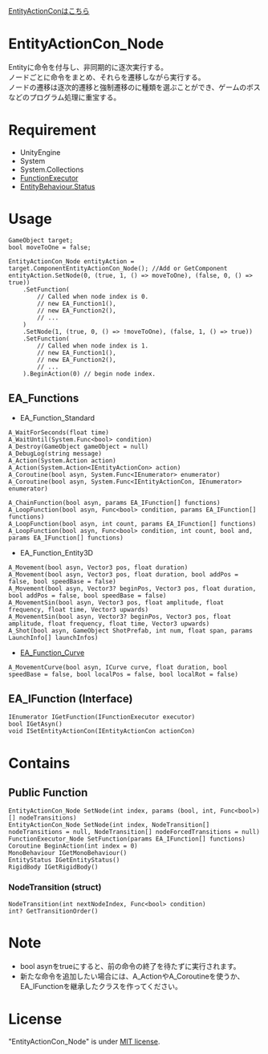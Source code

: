 [EntityActionConはこちら](/README.md)
# EntityActionCon_Node

Entityに命令を付与し、非同期的に逐次実行する。\
ノードごとに命令をまとめ、それらを遷移しながら実行する。\
ノードの遷移は逐次的遷移と強制遷移のに種類を選ぶことができ、ゲームのボスなどのプログラム処理に重宝する。

<!--# DEMO

-->


# Requirement

* UnityEngine
* System
* System.Collections
* [FunctionExecutor](https://github.com/kuritaro1122/FunctionExecutor)
* [EntityBehaviour.Status](https://github.com/kuritaro1122/EntityStatus)

# Usage

```
GameObject target;
bool moveToOne = false;

EntityActionCon_Node entityAction = target.ComponentEntityActionCon_Node(); //Add or GetComponent
entityAction.SetNode(0, (true, 1, () => moveToOne), (false, 0, () => true))
    .SetFunction(
        // Called when node index is 0.
        // new EA_Function1(),
        // new EA_Function2(),
        // ...
    )
    .SetNode(1, (true, 0, () => !moveToOne), (false, 1, () => true))
    .SetFunction(
        // Called when node index is 1.
        // new EA_Function1(),
        // new EA_Function2(),
        // ...
    ).BeginAction(0) // begin node index.
```

## EA_Functions
* EA_Function_Standard
```
A_WaitForSeconds(float time)
A_WaitUntil(System.Func<bool> condition)
A_Destroy(GameObject gameObject = null)
A_DebugLog(string message)
A_Action(System.Action action)
A_Action(System.Action<IEntityActionCon> action)
A_Coroutine(bool asyn, System.Func<IEnumerator> enumerator)
A_Coroutine(bool asyn, System.Func<IEntityActionCon, IEnumerator> enumerator)

A_ChainFunction(bool asyn, params EA_IFunction[] functions)
A_LoopFunction(bool asyn, Func<bool> condition, params EA_IFunction[] functions)
A_LoopFunction(bool asyn, int count, params EA_IFunction[] functions)
A_LoopFunction(bool asyn, Func<bool> condition, int count, bool and, params EA_IFunction[] functions)
```
* EA_Function_Entity3D
```
A_Movement(bool asyn, Vector3 pos, float duration)
A_Movement(bool asyn, Vector3 pos, float duration, bool addPos = false, bool speedBase = false)
A_Movement(bool asyn, Vector3? beginPos, Vector3 pos, float duration, bool addPos = false, bool speedBase = false)
A_MovementSin(bool asyn, Vector3 pos, float amplitude, float frequency, float time, Vector3 upwards)
A_MovementSin(bool asyn, Vector3? beginPos, Vector3 pos, float amplitude, float frequency, float time, Vector3 upwards)
A_Shot(bool asyn, GameObject ShotPrefab, int num, float span, params LaunchInfo[] launchInfos)
```
* [EA_Function_Curve]()
```
A_MovementCurve(bool asyn, ICurve curve, float duration, bool speedBase = false, bool localPos = false, bool localRot = false)
```

## EA_IFunction (Interface)
```
IEnumerator IGetFunction(IFunctionExecutor executor)
bool IGetAsyn()
void ISetEntityActionCon(IEntityActionCon actionCon)
```

# Contains

<!--## Inspector

-->

## Public Function
```
EntityActionCon_Node SetNode(int index, params (bool, int, Func<bool>)[] nodeTransitions)
EntityActionCon_Node SetNode(int index, NodeTransition[] nodeTransitions = null, NodeTransition[] nodeForcedTransitions = null)
FunctionExecutor_Node SetFunction(params EA_IFunction[] functions)
Coroutine BeginAction(int index = 0)
MonoBehaviour IGetMonoBehaviour()
EntityStatus IGetEntityStatus()
RigidBody IGetRigidBody()
```
### NodeTransition (struct)
```
NodeTransition(int nextNodeIndex, Func<bool> condition)
int? GetTransitionOrder()
```

# Note
* bool asynをtrueにすると、前の命令の終了を待たずに実行されます。
* 新たな命令を追加したい場合には、A_ActionやA_Coroutineを使うか、EA_IFunctionを継承したクラスを作ってください。

# License
"EntityActionCon_Node" is under [MIT license](https://en.wikipedia.org/wiki/MIT_License).
